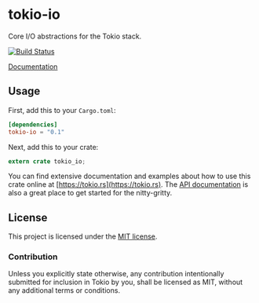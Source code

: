 # tokio-io

Core I/O abstractions for the Tokio stack.

[![Build Status](https://travis-ci.org/tokio-rs/tokio-io.svg?branch=master)](https://travis-ci.org/tokio-rs/tokio-io)

[Documentation](https://docs.rs/tokio-io)

## Usage

First, add this to your `Cargo.toml`:

```toml
[dependencies]
tokio-io = "0.1"
```

Next, add this to your crate:

```rust
extern crate tokio_io;
```

You can find extensive documentation and examples about how to use this crate
online at [https://tokio.rs](https://tokio.rs). The [API
documentation](https://docs.rs/tokio-io) is also a great place to get started
for the nitty-gritty.

## License

This project is licensed under the [MIT license](../LICENSE).

### Contribution

Unless you explicitly state otherwise, any contribution intentionally submitted
for inclusion in Tokio by you, shall be licensed as MIT, without any additional
terms or conditions.
